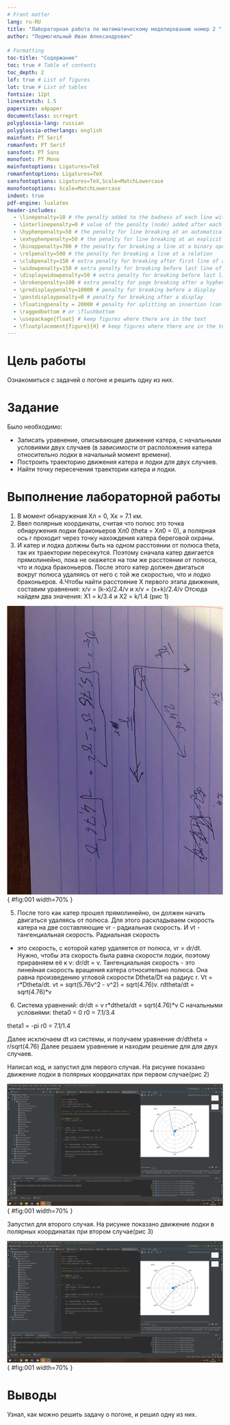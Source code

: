 ```yaml
---
# Front matter
lang: ru-RU
title: "Лабораторная работа по математическому моделированию номер 2 "
author: "Подмогильный Иван Александрович"

# Formatting
toc-title: "Содержание"
toc: true # Table of contents
toc_depth: 2
lof: true # List of figures
lot: true # List of tables
fontsize: 12pt
linestretch: 1.5
papersize: a4paper
documentclass: scrreprt
polyglossia-lang: russian
polyglossia-otherlangs: english
mainfont: PT Serif
romanfont: PT Serif
sansfont: PT Sans
monofont: PT Mono
mainfontoptions: Ligatures=TeX
romanfontoptions: Ligatures=TeX
sansfontoptions: Ligatures=TeX,Scale=MatchLowercase
monofontoptions: Scale=MatchLowercase
indent: true
pdf-engine: lualatex
header-includes:
  - \linepenalty=10 # the penalty added to the badness of each line within a paragraph (no associated penalty node) Increasing the value makes tex try to have fewer lines in the paragraph.
  - \interlinepenalty=0 # value of the penalty (node) added after each line of a paragraph.
  - \hyphenpenalty=50 # the penalty for line breaking at an automatically inserted hyphen
  - \exhyphenpenalty=50 # the penalty for line breaking at an explicit hyphen
  - \binoppenalty=700 # the penalty for breaking a line at a binary operator
  - \relpenalty=500 # the penalty for breaking a line at a relation
  - \clubpenalty=150 # extra penalty for breaking after first line of a paragraph
  - \widowpenalty=150 # extra penalty for breaking before last line of a paragraph
  - \displaywidowpenalty=50 # extra penalty for breaking before last line before a display math
  - \brokenpenalty=100 # extra penalty for page breaking after a hyphenated line
  - \predisplaypenalty=10000 # penalty for breaking before a display
  - \postdisplaypenalty=0 # penalty for breaking after a display
  - \floatingpenalty = 20000 # penalty for splitting an insertion (can only be split footnote in standard LaTeX)
  - \raggedbottom # or \flushbottom
  - \usepackage{float} # keep figures where there are in the text
  - \floatplacement{figure}{H} # keep figures where there are in the text
---
```


# Цель работы

Ознакомиться с задачей о погоне и решить одну из них.


# Задание

Было необходимо:
* Записать уравнение, описывающее движение катера, с начальными условиями двух случаев (в зависимости от расположения катера
относительно лодки в начальный момент времени).
* Построить траекторию движения катера и лодки для двух случаев.
* Найти точку пересечения траектории катера и лодки.

# Выполнение лабораторной работы
1. В момент обнаружения Xл = 0, Xк = 7.1 км.
2. Ввел полярные координаты, считая что полюс это точка обнаружения лодки браконьеров Xл0 (theta = Xл0 = 0), а полярная ось r проходит через точку нахождения катера береговой охраны.
3. И катер и лодка должны быть на одном расстоянии от полюса theta, так их траектории пересекутся. Поэтому сначала
катер двигается прямолинейно, пока не окажется на том же расстоянии от полюса, что и лодка браконьеров.
После этого катер должен двигаться вокруг полюса удаляясь от него с той же скоростью, что и лодко браконьеров. 
4.Чтобы найти расстояние X первого этапа движения, составим уравнения: x/v = (k-x)/2.4/v и x/v = (x+k)/2.4/v
Отсюда найдем два значения: X1 = k/3.4 и X2 = k/1.4 (рис 1)

![Обоснование, рисунок 1](images/seaboatexplain.jpg){ #fig:001 width=70% }

5. После того как катер прошел прямолинейно, он должен начать двигаться удаляясь от полюса. Для этого раскладываем 
скорость катера на две составляющие vr - радиальная скорость. И vt - тангенциальная скорость. Радиальная скорость
- это скорость, с которой катер удаляется от полюса, vr = dr/dt. Нужно, чтобы эта скорость была равна скорости лодки,
поэтому приравняем её к v: dr/dt = v. 
Тангенциальная скорость - это линейная скорость вращения катера относительно полюса. Она равна произведению угловой
скорости Dtheta/Dt на радиус r. Vt = r*Dtheta/dt.
vt = sqrt(5.76v^2 - v^2) = sqrt(4.76)*v. 
r*dtheta/dt = sqrt(4.76)*v
6. Система уравнений:
dr/dt = v
r*dtheta/dt = sqrt(4.76)*v
С начальными условиями:
theta0 = 0
r0 = 7.1/3.4

theta1 = -pi
r0 = 7.1/1.4

Далее исключаем dt из системы, и получаем уравнение dr/dtheta = r/sqrt(4.76)
Далее решаем уравнение и находим решение для для двух случаев.

Написал код, и запустил для первого случая. На рисунке показано движение лодки в полярных 
координатах при первом случае(рис 2)

![Рисунок 2](images/first.png){ #fig:001 width=70% }


Запустил для второго случая. На рисунке показано движение лодки в полярных координатах
при втором случае(рис 3)

![Рисунок 3](images/second.png){ #fig:001 width=70% }

# Выводы
Узнал, как можно решить задачу о погоне, и решил одну из них. 